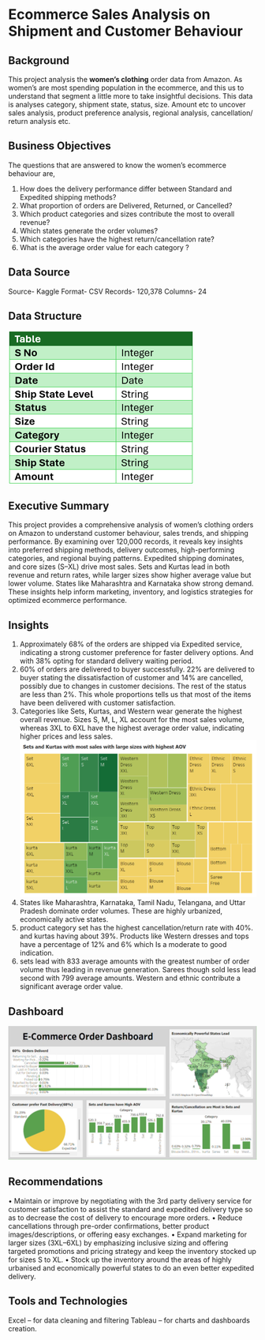 # Ecommerce Sales Analysis on Shipment and Customer Behaviour 
## Background
This project analysis the **women’s clothing** order data from Amazon. As women’s are most spending population in the ecommerce, and this us to understand that segment a little more to take insightful decisions. This data is analyses category, shipment state, status, size. Amount etc to uncover sales analysis, product preference analysis, regional analysis, cancellation/ return analysis etc.
## Business Objectives 
The questions that  are answered to know the women’s ecommerce behaviour are,
1.	How does the delivery performance differ between Standard and Expedited shipping methods?
2.	What proportion of orders are Delivered, Returned, or Cancelled? 
3.	Which product categories and sizes contribute the most to overall revenue?
4.	Which states generate the order volumes?
5.	Which categories have the highest return/cancellation rate?
6.	What is the average order value for each category ?
## Data Source
Source- Kaggle 
Format- CSV
Records- 120,378
Columns- 24 

## Data Structure
![Data Structure](https://github.com/meretimounika/Ecommerce-Sales-Analysis-/blob/main/Data%20Structure.png)
## Executive Summary
This project provides a comprehensive analysis of women’s clothing orders on Amazon to understand customer behaviour, sales trends, and shipping performance. By examining over 120,000 records, it reveals key insights into preferred shipping methods, delivery outcomes, high-performing categories, and regional buying patterns. Expedited shipping dominates, and core sizes (S–XL) drive most sales. Sets and Kurtas lead in both revenue and return rates, while larger sizes show higher average value but lower volume. States like Maharashtra and Karnataka show strong demand. These insights help inform marketing, inventory, and logistics strategies for optimized ecommerce performance.
## Insights
1.	Approximately 68% of the orders are shipped via Expedited service, indicating a strong customer preference for faster delivery options. And with 38% opting for standard delivery waiting period.
2.	60% of orders are delivered to buyer successfully. 22% are delivered to buyer stating the dissatisfaction of customer and 14% are cancelled, possibly due to changes in customer decisions. The rest of the status are less than 2%. This whole proportions tells us that most of the items have been delivered with customer satisfaction.
3.	Categories like Sets, Kurtas, and Western wear generate the highest overall revenue. Sizes S, M, L, XL account for the most sales volume, whereas 3XL to 6XL have the highest average order value, indicating higher prices and less sales.
![Category&Size Chart](https://github.com/meretimounika/Ecommerce-Sales-Analysis-/blob/main/Category%20and%20Size%20Preference%20Treemap.png)
4.	States like Maharashtra, Karnataka, Tamil Nadu, Telangana, and Uttar Pradesh dominate order volumes. These are highly urbanized, economically active states. 
5.	product category set has the highest cancellation/return rate with 40%. and kurtas having about 39%. Products like Western dresses and tops have a percentage  of 12% and 6% which Is a moderate to good indication.
6.	sets lead with 833 average amounts with the greatest number of order volume thus leading in revenue generation. Sarees though sold less lead second with 799 average amounts. Western and ethnic contribute a significant average order value.

## Dashboard 
![Main Dashboard](https://github.com/meretimounika/Ecommerce-Sales-Analysis-/blob/main/Ecommerce%20Sales%20Dashboard.png)
## Recommendations
•	Maintain or improve by negotiating with the 3rd party delivery service for customer satisfaction to assist the standard and expedited delivery type so as to decrease the cost of delivery to encourage more orders.
•	Reduce cancellations through pre-order confirmations, better product images/descriptions, or offering easy exchanges.
•	Expand marketing for larger sizes (3XL–6XL) by emphasizing inclusive sizing and offering targeted promotions and pricing strategy and keep the inventory stocked up for sizes S to XL.
•	Stock up the inventory around the areas of highly urbanised and economically powerful states to do an even better expedited delivery.

## Tools and Technologies
Excel – for data cleaning  and filtering 
Tableau – for charts and dashboards creation.

